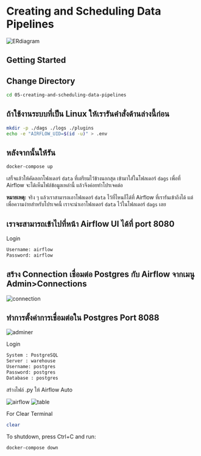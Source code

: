 # Creating and Scheduling Data Pipelines

![ERdiagram](https://user-images.githubusercontent.com/111840507/190895168-3456cd37-5502-4541-ac8b-d41cc50bedcd.jpg)

## Getting Started
## Change Directory
```sh
cd 05-creating-and-scheduling-data-pipelines
```

## ถ้าใช้งานระบบที่เป็น Linux ให้เรารันคำสั่งด้านล่างนี้ก่อน
```sh
mkdir -p ./dags ./logs ./plugins
echo -e "AIRFLOW_UID=$(id -u)" > .env
```

## หลังจากนั้นให้รัน
```sh
docker-compose up
```

เสร็จแล้วให้คัดลอกโฟลเดอร์ `data` ที่เตรียมไว้ข้างนอกสุด เข้ามาใส่ในโฟลเดอร์ `dags` เพื่อที่ Airflow จะได้เห็นไฟล์ข้อมูลเหล่านี้ แล้วจึงค่อยทำโปรเจคต่อ

**หมายเหตุ:** จริง ๆ แล้วเราสามารถเอาโฟลเดอร์ `data` ไว้ที่ไหนก็ได้ที่ Airflow ที่เรารันเข้าถึงได้ แต่เพื่อความง่ายสำหรับโปรเจคนี้ เราจะนำเอาโฟลเดอร์ `data` ไว้ในโฟลเดอร์ `dags` เลย

 
## เราจะสามารถเข้าไปที่หน้า Airflow UI ได้ที่ port 8080
Login 
```sh
Username: airflow
Password: airflow
```
## สร้าง Connection เชื่อมต่อ Postgres กับ Airflow จากเมนู Admin>Connections 
![connection](https://user-images.githubusercontent.com/111840507/203013979-a1bd528a-f258-4734-88d9-44029ec37380.jpg)


## ทำการตั้งค่าการเชื่อมต่อใน Postgres Port 8088 
![adminer](https://user-images.githubusercontent.com/111840507/203014904-e5012703-307d-40f3-be93-c74877486c01.jpg)

Login 
```sh
System : PostgreSQL
Server : warehouse
Username: postgres
Password: postgres
Database : postgres

```

สร้างไฟล์ .py ให้ Airflow Auto

![airflow](https://user-images.githubusercontent.com/111840507/203016733-1bdff1c9-20d4-4769-a24a-78a0b910b252.jpg)
![table](https://user-images.githubusercontent.com/111840507/203016835-a6453f21-5ea1-4d6d-b910-2694204c404b.jpg)


For Clear Terminal
```sh
clear
```

To shutdown, press Ctrl+C and run:

```sh
docker-compose down
```
